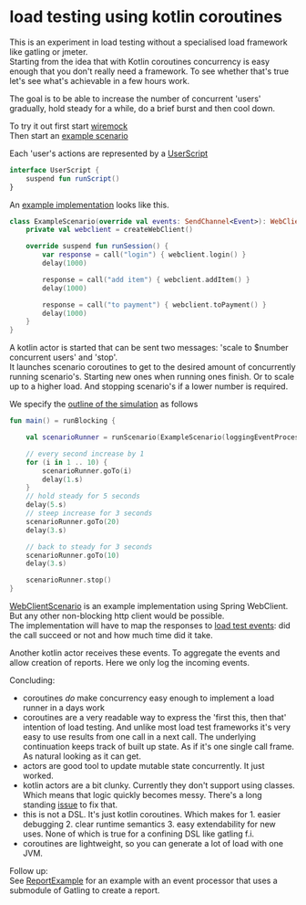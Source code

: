 # load testing using kotlin coroutines
This is an experiment in load testing without a specialised load framework like gatling or jmeter.  
Starting from the idea that with Kotlin coroutines concurrency is easy enough that you don't really need a framework.
To see whether that's true let's see what's achievable in a few hours work.

The goal is to be able to increase the number of concurrent 'users' gradually, hold steady for a while, do a brief burst and then cool down.

To try it out first start [wiremock](src/main/kotlin/laad/RunWiremock.kt)  
Then start an [example scenario](src/main/kotlin/laad/ExampleLoadTest.kt)

Each 'user's actions are represented by a [UserScript](src/main/kotlin/laad/UserScript.kt)
```kotlin
interface UserScript {
    suspend fun runScript()
}
```
An [example implementation](src/main/kotlin/laad/ExampleScenario.kt) looks like this.
```kotlin
class ExampleScenario(override val events: SendChannel<Event>): WebClientScenario() {
    private val webclient = createWebClient()

    override suspend fun runSession() {
        var response = call("login") { webclient.login() }
        delay(1000)

        response = call("add item") { webclient.addItem() }
        delay(1000)

        response = call("to payment") { webclient.toPayment() }
        delay(1000)
    }
}
```
A kotlin actor is started that can be sent two messages: 'scale to $number concurrent users' and 'stop'.  
It launches scenario coroutines to get to the desired amount of concurrently running scenario's. Starting new ones when running ones finish. Or to scale up to a higher load. And stopping scenario's if a lower number is required.

We specify the [outline of the simulation](src/main/kotlin/laad/ExampleSimulation.kt) as follows
```kotlin
fun main() = runBlocking {

    val scenarioRunner = runScenario(ExampleScenario(loggingEventProcessor()), tick = 1.s)

    // every second increase by 1
    for (i in 1 .. 10) {
        scenarioRunner.goTo(i)
        delay(1.s)
    }
    // hold steady for 5 seconds
    delay(5.s)
    // steep increase for 3 seconds
    scenarioRunner.goTo(20)
    delay(3.s)

    // back to steady for 3 seconds
    scenarioRunner.goTo(10)
    delay(3.s)

    scenarioRunner.stop()
}
```

[WebClientScenario](src/main/kotlin/laad/webclient/WebClientScenario.kt) is an example implementation using Spring WebClient. But any other non-blocking http client would be possible.  
The implementation will have to map the responses to [load test events](src/main/kotlin/laad/Event.kt): did the call succeed or not and how much time did it take.

Another kotlin actor receives these events. To aggregate the events and allow creation of reports. Here we only log the incoming events.

Concluding:  
- coroutines _do_ make concurrency easy enough to implement a load runner in a days work
- coroutines are a very readable way to express the 'first this, then that' intention of load testing. And unlike most load test frameworks it's very easy to use results from one call in a next call. The underlying continuation keeps track of built up state. As if it's one single call frame. As natural looking as it can get. 
- actors are good tool to update mutable state concurrently. It just worked.  
- kotlin actors are a bit clunky. Currently they don't support using classes. Which means that logic quickly becomes messy. There's a long standing [issue](https://github.com/Kotlin/kotlinx.coroutines/issues/87) to fix that.
- this is not a DSL. It's just kotlin coroutines. Which makes for 1. easier debugging 2. clear runtime semantics 3. easy extendability for new uses. None of which is true for a confining DSL like gatling f.i.  
- coroutines are lightweight, so you can generate a lot of load with one JVM.

Follow up:  
See [ReportExample](src/main/kotlin/laad/ExampleSimulationWithReport.kt) for an example with an event processor that uses a submodule of Gatling to create a report. 